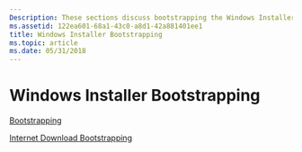 ```yaml
---
Description: These sections discuss bootstrapping the Windows Installer.
ms.assetid: 122ea601-68a1-43c0-a8d1-42a881401ee1
title: Windows Installer Bootstrapping
ms.topic: article
ms.date: 05/31/2018
---
```


# Windows Installer Bootstrapping

[Bootstrapping](bootstrapping.md)

[Internet Download Bootstrapping](internet-download-bootstrapping.md)

 

 



